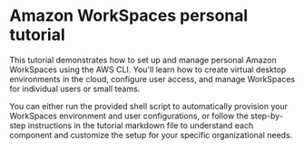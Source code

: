 # Amazon WorkSpaces personal tutorial

This tutorial demonstrates how to set up and manage personal Amazon WorkSpaces using the AWS CLI. You'll learn how to create virtual desktop environments in the cloud, configure user access, and manage WorkSpaces for individual users or small teams.

You can either run the provided shell script to automatically provision your WorkSpaces environment and user configurations, or follow the step-by-step instructions in the tutorial markdown file to understand each component and customize the setup for your specific organizational needs.
